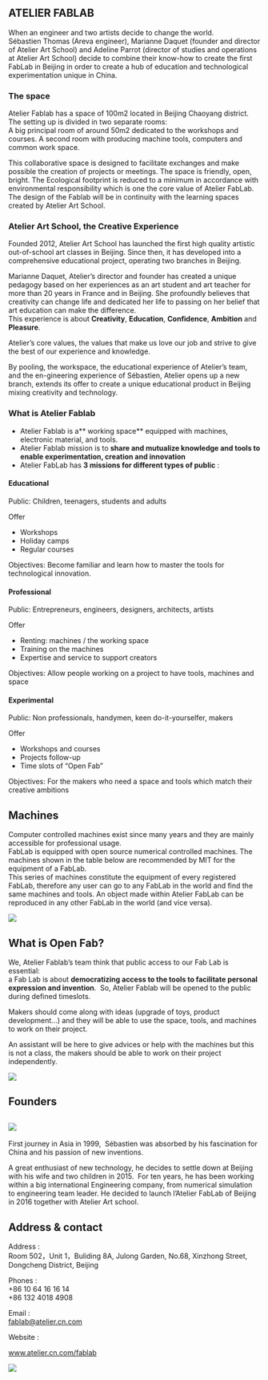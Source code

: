 ## ATELIER FABLAB

When an engineer and two artists decide to change the world.  
Sébastien Thomas \(Areva engineer\), Marianne Daquet \(founder and director of Atelier Art School\) and Adeline Parrot \(director of studies and operations at Atelier Art School\) decide to combine their know-how to create the first FabLab in Beijing in order to create a hub of education and technological experimentation unique in China.

### The space

Atelier Fablab has a space of 100m2 located in Beijing Chaoyang district. The setting up is divided in two separate rooms:  
 A big principal room of around 50m2 dedicated to the workshops and courses. A second room with producing machine tools, computers and common work space.

This collaborative space is designed to facilitate exchanges and make possible the creation of projects or meetings. The space is friendly, open, bright. The Ecological footprint is reduced to a minimum in accordance with environmental responsibility which is one the core value of Atelier FabLab. The design of the Fablab will be in continuity with the learning spaces created by Atelier Art School.

### Atelier Art School, the Creative Experience

Founded 2012, Atelier Art School has launched the first high quality artistic out-of-school art classes in Beijing. Since then, it has developed into a comprehensive educational project, operating two branches in Beijing.

Marianne Daquet, Atelier’s director and founder has created a unique pedagogy based on her experiences as an art student and art teacher for more than 20 years in France and in Beijing. She profoundly believes that creativity can change life and dedicated her life to passing on her belief that art education can make the difference.  
 This experience is about **Creativity**, **Education**, **Confidence**, **Ambition** and **Pleasure**.

Atelier’s core values, the values that make us love our job and strive to give the best of our experience and knowledge.

By pooling, the workspace, the educational experience of Atelier’s team, and the en-gineering experience of Sébastien, Atelier opens up a new branch, extends its offer to create a unique educational product in Beijing mixing creativity and technology.

### What is Atelier Fablab

* Atelier Fablab is a** working space** equipped with machines, electronic material, and tools.
* Atelier Fablab mission is to **share and mutualize knowledge and tools to enable experimentation, creation and innovation**
* Atelier FabLab has **3 missions for different types of public** :

#### Educational

Public: Children, teenagers, students and adults

Offer

* Workshops
* Holiday camps
* Regular courses

Objectives: Become familiar and learn how to master the tools for technological innovation.

#### Professional

Public: Entrepreneurs, engineers, designers, architects, artists

Offer

* Renting: machines / the working space
* Training on the machines
* Expertise and service to support creators

Objectives: Allow people working on a project to have tools, machines and space

#### Experimental

Public: Non professionals, handymen, keen do-it-yourselfer, makers

Offer

* Workshops and courses
* Projects follow-up
* Time slots of “Open Fab”

Objectives: For the makers who need a space and tools which match their creative ambitions

## Machines

Computer controlled machines exist since many years and they are mainly accessible for professional usage.  
 FabLab is equipped with open source numerical controlled machines. The machines shown in the table below are recommended by MIT for the equipment of a FabLab.  
 This series of machines constitute the equipment of every registered FabLab, therefore any user can go to any FabLab in the world and find the same machines and tools. An object made within Atelier FabLab can be reproduced in any other FabLab in the world \(and vice versa\).

![](/assets/import.png)

## What is Open Fab?

We, Atelier Fablab’s team think that public access to our Fab Lab is essential:  
 a Fab Lab is about **democratizing access to the tools to facilitate personal expression and invention**.  So, Atelier Fablab will be opened to the public during defined timeslots.

Makers should come along with ideas \(upgrade of toys, product development…\) and they will be able to use the space, tools, and machines to work on their project.

An assistant will be here to give advices or help with the machines but this is not a class, the makers should be able to work on their project independently.

![](/assets/import2.png)



## Founders

## ![](/assets/import5.png)

First journey in Asia in 1999,  Sébastien was absorbed by his fascination for China and his passion of new inventions.

A great enthusiast of new technology, he decides to settle down at Beijing with his wife and two children in 2015.  For ten years, he has been working within a big international Engineering company, from numerical simulation to engineering team leader. He decided to launch l’Atelier FabLab of Beijing in 2016 together with Atelier Art school.

## Address & contact

 Address :  
Room 502，Unit 1，Buliding 8A, Julong Garden, No.68, Xinzhong Street, Dongcheng District, Beijing



Phones :  
+86 10 64 16 16 14  
+86 132 4018 4908  


Email :  
fablab@atelier.cn.com

Website :

www.atelier.cn.com/fablab

![](/assets/import3.png)



